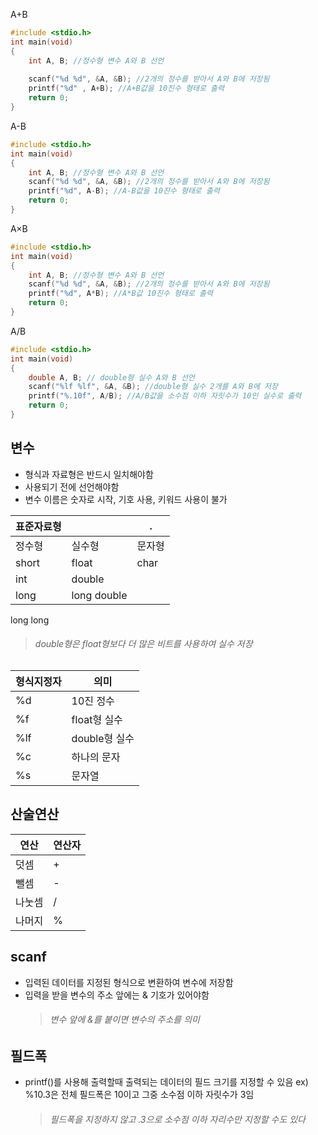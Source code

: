A+B
```C
#include <stdio.h>
int main(void)
{
    int A, B; //정수형 변수 A와 B 선언
    
    scanf("%d %d", &A, &B); //2개의 정수를 받아서 A와 B에 저장됨
    printf("%d" , A+B); //A+B값을 10진수 형태로 출력
    return 0;
}
```
A-B
```C
#include <stdio.h>
int main(void)
{
    int A, B; //정수형 변수 A와 B 선언
    scanf("%d %d", &A, &B); //2개의 정수를 받아서 A와 B에 저장됨
    printf("%d", A-B); //A-B값을 10진수 형태로 출력
    return 0;
}
```
A×B
```C
#include <stdio.h>
int main(void)
{
    int A, B; //정수형 변수 A와 B 선언
    scanf("%d %d", &A, &B); //2개의 정수를 받아서 A와 B에 저장됨
    printf("%d", A*B); //A*B값 10진수 형태로 출력
    return 0;
}
```
A/B
```C
#include <stdio.h>
int main(void)
{
    double A, B; // double형 실수 A와 B 선언
    scanf("%lf %lf", &A, &B); //double형 실수 2개를 A와 B에 저장
    printf("%.10f", A/B); //A/B값을 소수점 이하 자릿수가 10인 실수로 출력
    return 0;
}
```

## 변수
* 형식과 자료형은 반드시 일치해야함
* 사용되기 전에 선언해야함
* 변수 이름은 숫자로 시작, 기호 사용, 키워드 사용이 불가


표준자료형||    .
--|--|-
정수형| 실수형 | 문자형
short|float|char
int|double
long|long double
long long
> ###### double형은 float형보다 더 많은 비트를 사용하여 실수 저장

형식지정자 | 의미
---|----
%d | 10진 정수
%f | float형 실수
%lf | double형 실수
%c | 하나의 문자
%s | 문자열


## 산술연산
연산|연산자
-|-
덧셈|+
뺄셈|-
나눗셈|/
나머지|%

## scanf
* 입력된 데이터를 지정된 형식으로 변환하여 변수에 저장함
* 입력을 받을 변수의 주소 앞에는 & 기호가 있어야함
  >###### 변수 앞에 &를 붙이면 변수의 주소를 의미

## 필드폭
* printf()를 사용해 출력할때 출력되는 데이터의 필드 크기를 지정할 수 있음
  ex) %10.3은 전체 필드폭은 10이고 그중 소수점 이하 자릿수가 3임
  >###### 필드폭을 지정하지 않고 .3으로 소수점 이하 자리수만 지정할 수도 있다
